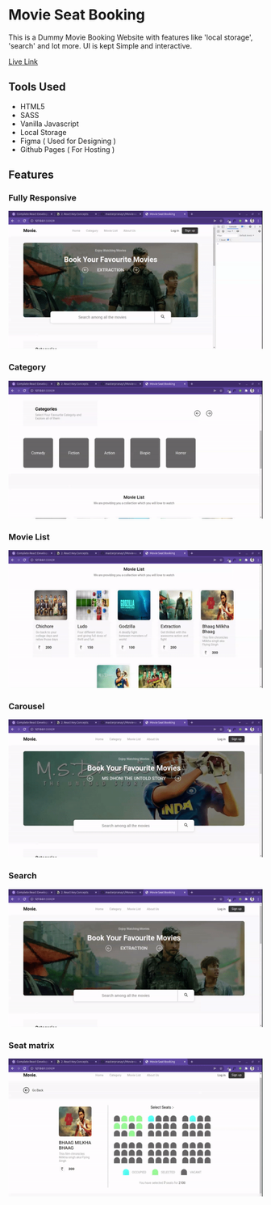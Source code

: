 # Movie Seat Booking

This is a Dummy Movie Booking Website with features like 'local storage', 'search' and  lot more. 
UI is kept Simple and interactive. 

[Live Link](https://masterpranay1.github.io/Movie-seat-booking/)

## Tools Used

- HTML5
- SASS
- Vanilla Javascript
- Local Storage
- Figma ( Used for Designing )
- Github Pages ( For Hosting )

## Features

### Fully Responsive

![Responsive](./video-screenshots/responsive.gif)

### Category

![Category](./video-screenshots/category.gif)

### Movie List

![Movie-list](./video-screenshots/movie-list.gif)

### Carousel

![Carousel](./video-screenshots/carousel.gif)

### Search

![Seach](./video-screenshots/search.gif)

### Seat matrix 

![Seat-Matrix](./video-screenshots/seat-matrix.gif)
